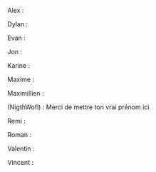 Alex : 

Dylan : 

Evan :

Jon :

Karine : 

Maxime : 

Maximillien : 

(NigthWofl) : Merci de mettre ton vrai prénom ici

Remi :

Roman :

Valentin : 

Vincent : 

